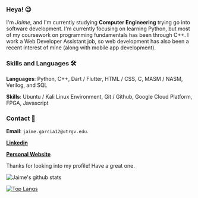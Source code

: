 ### Heya! 😉
I'm *Jaime*, and I'm currently studying **Computer Engineering** trying go into software development. I'm currently focusing on learning Python, but most of my coursework on programming fundamentals has been through C++. I work a Web Developer Assistant job, so web development has also been a recent interest of mine (along with mobile app development). 

### Skills and Languages 🛠
**Languages**: Python, C++, Dart / Flutter, HTML / CSS, C, MASM / NASM, Verilog, and SQL

**Skills**: Ubuntu / Kali Linux Environment, Git / Github, Google Cloud Platform, FPGA, Javascript

### Contact 📱
**Email**: ```jaime.garcia12@utrgv.edu```. 

**[Linkedin](https://www.linkedin.com/in/jaime-garcia-jr-032336180/)**

**[Personal Website](https://jjgar2725.github.io/)**

Thanks for looking into my profile! Have a great one.

![Jaime's github stats](https://github-readme-stats.vercel.app/api?username=JJgar2725&show_icons=true&theme=dark&count_private=true)

[![Top Langs](https://github-readme-stats.vercel.app/api/top-langs/?username=JJgar2725&theme=dark&layout=compact)](https://github.com/anuraghazra/github-readme-stats)

